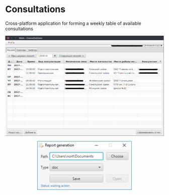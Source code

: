 # Consultations
Cross-platform application for forming a weekly table of available consultations

<p align="center">
  <img src="https://github.com/Nortam/Consultations/blob/master/Screenshots/02_Main.png" width="600" title="Main - view of the application"/>
</p>

<p align="center">
  <img src="https://github.com/Nortam/Consultations/blob/master/Screenshots/05_Report.png" width="300" title="Report generation"/>
</p>
